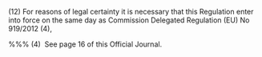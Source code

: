 (12) For reasons of legal certainty it is necessary that this Regulation enter into force on the same day as Commission Delegated Regulation (EU) No 919/2012 (4),

%%% (4)  See page 16 of this Official Journal.